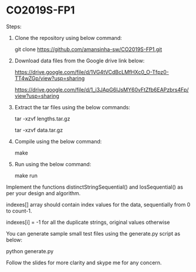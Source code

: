# CO2019S-FP1
Steps:
1. Clone the repository using below command:

   git clone https://github.com/amansinha-sw/CO2019S-FP1.git
2. Download data files from the Google drive link below:
     
     https://drive.google.com/file/d/1VG4tVCdBcLMfHXc0_O-Tfpz0-TT4wZGp/view?usp=sharing
     
     https://drive.google.com/file/d/1_i3JApG6IJsMY60vFtZfb6EAPzbrs4Fp/view?usp=sharing
     
3. Extract the tar files using the below commands:

   tar -xzvf lengths.tar.gz
   
   tar -xzvf data.tar.gz
4. Compile using the below command:

   make
5. Run using the below command:

   make run

Implement the functions distinctStringSequential() and losSequential() as per your design and algorithm.

indexes[] array should contain index values for the data, sequentially from 0 to count-1. 

indexes[i] = -1 for all the duplicate strings, original values otherwise

You can generate sample small test files using the generate.py script as below:

   python generate.py

Follow the slides for more clarity and skype me for any concern.

